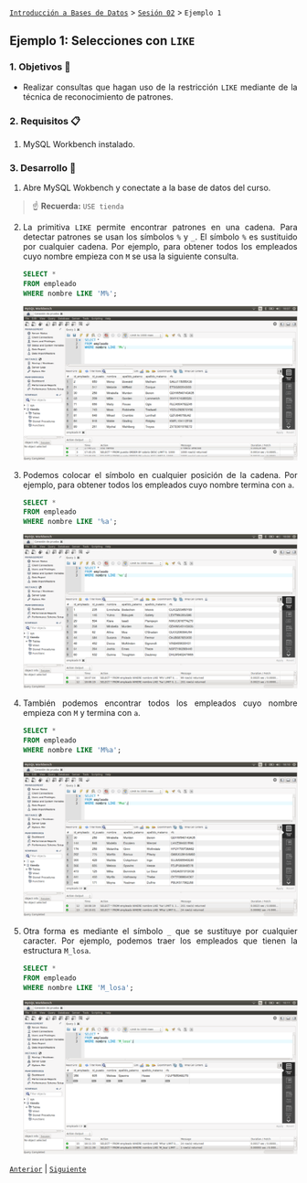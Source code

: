 [`Introducción a Bases de Datos`](../../README.md) > [`Sesión 02`](../Readme.md) > `Ejemplo 1`

## Ejemplo 1: Selecciones con `LIKE`

<div style="text-align: justify;">

### 1. Objetivos :dart:

- Realizar consultas que hagan uso de la restricción `LIKE` mediante de la técnica de reconocimiento de patrones.

### 2. Requisitos :clipboard:

1. MySQL Workbench instalado.

### 3. Desarrollo :rocket:

1. Abre MySQL Wokbench y conectate a la base de datos del curso.

> :point_up: **Recuerda:** `USE tienda`

2. La primitiva `LIKE` permite encontrar patrones en una cadena. Para detectar patrones se usan los símbolos `%` y `_`. El símbolo `%` es sustituido por cualquier cadena. Por ejemplo, para obtener todos los empleados cuyo nombre empieza con `M` se usa la siguiente consulta.

   ```sql
   SELECT *
   FROM empleado
   WHERE nombre LIKE 'M%';
   ```
   
   ![imagen](imagenes/s2we11.png)

3. Podemos colocar el símbolo en cualquier posición de la cadena. Por ejemplo, para obtener todos los empleados cuyo nombre termina con `a`.

   ```sql
   SELECT *
   FROM empleado
   WHERE nombre LIKE '%a';
   ```

   ![imagen](imagenes/s2we12.png)

4. También podemos encontrar todos los empleados cuyo nombre empieza con `M` y termina con `a`.

   ```sql
   SELECT *
   FROM empleado
   WHERE nombre LIKE 'M%a';
   ```

   ![imagen](imagenes/s2we13.png)

5. Otra forma es mediante el símbolo `_` que se sustituye por cualquier caracter. Por ejemplo, podemos traer los empleados que tienen la estructura `M_losa`.

   ```sql
   SELECT *
   FROM empleado
   WHERE nombre LIKE 'M_losa';
   ```

   ![imagen](imagenes/s2we14.png)

[`Anterior`](../Readme.md) | [`Siguiente`](../Reto-01/Readme.md)   

</div>   
